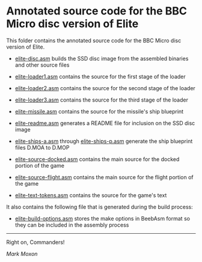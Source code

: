 # Annotated source code for the BBC Micro disc version of Elite

This folder contains the annotated source code for the BBC Micro disc version of Elite.

* [elite-disc.asm](elite-disc.asm) builds the SSD disc image from the assembled binaries and other source files

* [elite-loader1.asm](elite-loader1.asm) contains the source for the first stage of the loader

* [elite-loader2.asm](elite-loader2.asm) contains the source for the second stage of the loader

* [elite-loader3.asm](elite-loader3.asm) contains the source for the third stage of the loader

* [elite-missile.asm](elite-missile.asm) contains the source for the missile's ship blueprint

* [elite-readme.asm](elite-readme.asm) generates a README file for inclusion on the SSD disc image

* [elite-ships-a.asm](elite-ships-a.asm) through [elite-ships-p.asm](elite-ships-p.asm) generate the ship blueprint files D.MOA to D.MOP

* [elite-source-docked.asm](elite-source-docked.asm) contains the main source for the docked portion of the game

* [elite-source-flight.asm](elite-source-flight.asm) contains the main source for the flight portion of the game

* [elite-text-tokens.asm](elite-text-tokens.asm) contains the source for the game's text

It also contains the following file that is generated during the build process:

* [elite-build-options.asm](elite-build-options.asm) stores the make options in BeebAsm format so they can be included in the assembly process
---

Right on, Commanders!

_Mark Moxon_